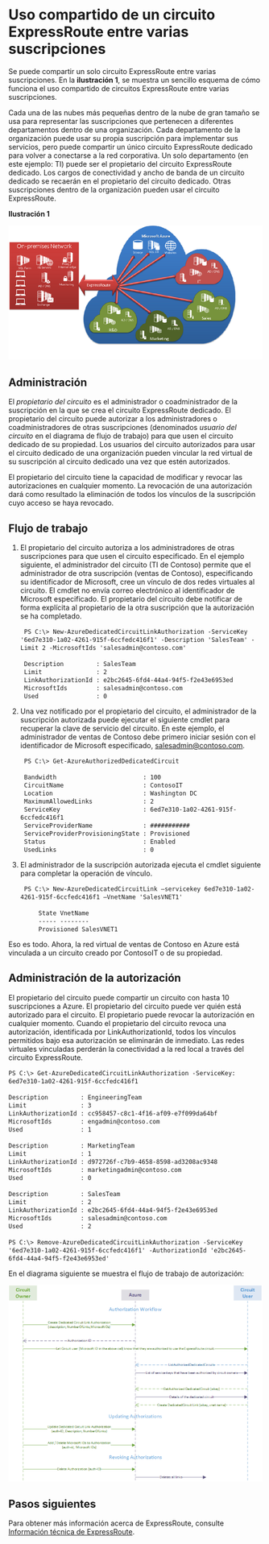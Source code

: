 <properties 
   pageTitle="Uso compartido de un circuito ExpressRoute entre varias suscripciones | Microsoft Azure"
   description="En este artículo, se explica el uso compartido de un circuito ExpressRoute entre varias suscripciones a Azure."
   services="expressroute"
   documentationCenter="na"
   authors="cherylmc"
   manager="jdial"
   editor="tysonn" />
<tags 
   ms.service="expressroute"
   ms.devlang="na"
   ms.topic="article"
   ms.tgt_pltfrm="na"
   ms.workload="infrastructure-services"
   ms.date="07/20/2015"
   ms.author="cherylmc" />

# Uso compartido de un circuito ExpressRoute entre varias suscripciones

Se puede compartir un solo circuito ExpressRoute entre varias suscripciones. En la **ilustración 1**, se muestra un sencillo esquema de cómo funciona el uso compartido de circuitos ExpressRoute entre varias suscripciones.

Cada una de las nubes más pequeñas dentro de la nube de gran tamaño se usa para representar las suscripciones que pertenecen a diferentes departamentos dentro de una organización. Cada departamento de la organización puede usar su propia suscripción para implementar sus servicios, pero puede compartir un único circuito ExpressRoute dedicado para volver a conectarse a la red corporativa. Un solo departamento (en este ejemplo: TI) puede ser el propietario del circuito ExpressRoute dedicado. Los cargos de conectividad y ancho de banda de un circuito dedicado se recaerán en el propietario del circuito dedicado. Otras suscripciones dentro de la organización pueden usar el circuito ExpressRoute.

**Ilustración 1**

![Uso compartido de la suscripción](./media/expressroute-share-circuit/IC766124.png)

## Administración

El *propietario del circuito* es el administrador o coadministrador de la suscripción en la que se crea el circuito ExpressRoute dedicado. El propietario del circuito puede autorizar a los administradores o coadministradores de otras suscripciones (denominados *usuario del circuito* en el diagrama de flujo de trabajo) para que usen el circuito dedicado de su propiedad. Los usuarios del circuito autorizados para usar el circuito dedicado de una organización pueden vincular la red virtual de su suscripción al circuito dedicado una vez que estén autorizados.

El propietario del circuito tiene la capacidad de modificar y revocar las autorizaciones en cualquier momento. La revocación de una autorización dará como resultado la eliminación de todos los vínculos de la suscripción cuyo acceso se haya revocado.

## Flujo de trabajo

1. El propietario del circuito autoriza a los administradores de otras suscripciones para que usen el circuito especificado. En el ejemplo siguiente, el administrador del circuito (TI de Contoso) permite que el administrador de otra suscripción (ventas de Contoso), especificando su identificador de Microsoft, cree un vínculo de dos redes virtuales al circuito. El cmdlet no envía correo electrónico al identificador de Microsoft especificado. El propietario del circuito debe notificar de forma explícita al propietario de la otra suscripción que la autorización se ha completado.

		PS C:\> New-AzureDedicatedCircuitLinkAuthorization -ServiceKey '6ed7e310-1a02-4261-915f-6ccfedc416f1' -Description 'SalesTeam' -Limit 2 -MicrosoftIds 'salesadmin@contoso.com'
		
		Description         : SalesTeam 
		Limit               : 2 
		LinkAuthorizationId : e2bc2645-6fd4-44a4-94f5-f2e43e6953ed 
		MicrosoftIds        : salesadmin@contoso.com 
		Used                : 0

1. Una vez notificado por el propietario del circuito, el administrador de la suscripción autorizada puede ejecutar el siguiente cmdlet para recuperar la clave de servicio del circuito. En este ejemplo, el administrador de ventas de Contoso debe primero iniciar sesión con el identificador de Microsoft especificado, salesadmin@contoso.com.

		PS C:\> Get-AzureAuthorizedDedicatedCircuit
		
		Bandwidth                        : 100
		CircuitName                      : ContosoIT
		Location                         : Washington DC
		MaximumAllowedLinks              : 2
		ServiceKey                       : 6ed7e310-1a02-4261-915f-6ccfedc416f1
		ServiceProviderName              : ###########
		ServiceProviderProvisioningState : Provisioned
		Status                           : Enabled
		UsedLinks                        : 0

1. El administrador de la suscripción autorizada ejecuta el cmdlet siguiente para completar la operación de vínculo.

		PS C:\> New-AzureDedicatedCircuitLink –servicekey 6ed7e310-1a02-4261-915f-6ccfedc416f1 –VnetName 'SalesVNET1' 
		
			State VnetName 
			----- -------- 
			Provisioned SalesVNET1

Eso es todo. Ahora, la red virtual de ventas de Contoso en Azure está vinculada a un circuito creado por ContosoIT o de su propiedad.

## Administración de la autorización

El propietario del circuito puede compartir un circuito con hasta 10 suscripciones a Azure. El propietario del circuito puede ver quién está autorizado para el circuito. El propietario puede revocar la autorización en cualquier momento. Cuando el propietario del circuito revoca una autorización, identificada por LinkAuthorizationId, todos los vínculos permitidos bajo esa autorización se eliminarán de inmediato. Las redes virtuales vinculadas perderán la conectividad a la red local a través del circuito ExpressRoute.

	PS C:\> Get-AzureDedicatedCircuitLinkAuthorization -ServiceKey: 6ed7e310-1a02-4261-915f-6ccfedc416f1 
	
	Description         : EngineeringTeam 
	Limit               : 3 
	LinkAuthorizationId : cc958457-c8c1-4f16-af09-e7f099da64bf 
	MicrosoftIds        : engadmin@contoso.com 
	Used                : 1 
	
	Description         : MarketingTeam 
	Limit               : 1 
	LinkAuthorizationId : d972726f-c7b9-4658-8598-ad3208ac9348 
	MicrosoftIds        : marketingadmin@contoso.com 
	Used                : 0 
	
	Description         : SalesTeam 
	Limit               : 2 
	LinkAuthorizationId : e2bc2645-6fd4-44a4-94f5-f2e43e6953ed 
	MicrosoftIds        : salesadmin@contoso.com 
	Used                : 2 
	
	PS C:\> Remove-AzureDedicatedCircuitLinkAuthorization -ServiceKey '6ed7e310-1a02-4261-915f-6ccfedc416f1' -AuthorizationId 'e2bc2645-6fd4-44a4-94f5-f2e43e6953ed'


En el diagrama siguiente se muestra el flujo de trabajo de autorización:

![Flujo de trabajo del uso compartido de la suscripción](./media/expressroute-share-circuit/IC759525.png)

## Pasos siguientes

Para obtener más información acerca de ExpressRoute, consulte [Información técnica de ExpressRoute](expressroute-introduction.md).

<!---HONumber=August15_HO6-->